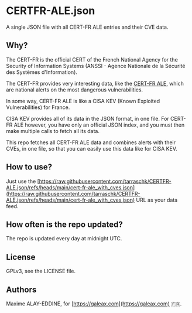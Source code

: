 # CERTFR-ALE.json

A single JSON file with all CERT-FR ALE entries and their CVE data.

## Why?

The CERT-FR is the official CERT of the French National Agency for the Security of Information Systems (ANSSI - Agence Nationale de la Sécurité des Systèmes d'Information).

The CERT-FR provides very interesting data, like the [CERT-FR ALE](https://www.cert.ssi.gouv.fr/alerte/), which are national alerts on the most dangerous vulnerabilities.

In some way, CERT-FR ALE is like a CISA KEV (Known Exploited Vulnerabilities) for France.

CISA KEV provides all of its data in the JSON format, in one file. For CERT-FR ALE however, you have only an official JSON index, and you must then make multiple calls to fetch all its data.

This repo fetches all CERT-FR ALE data and combines alerts with their CVEs, in one file, so that you can easily use this data like for CISA KEV.

## How to use?

Just use the [https://raw.githubusercontent.com/tarraschk/CERTFR-ALE.json/refs/heads/main/cert-fr-ale_with_cves.json](https://raw.githubusercontent.com/tarraschk/CERTFR-ALE.json/refs/heads/main/cert-fr-ale_with_cves.json) URL as your data feed.

## How often is the repo updated?

The repo is updated every day at midnight UTC.

## License

GPLv3, see the LICENSE file.

## Authors

Maxime ALAY-EDDINE, for [https://galeax.com](https://galeax.com) 🇫🇷.

